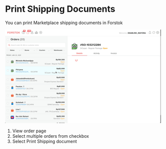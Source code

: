 # Print Shipping Documents

You can print Marketplace shipping documents in Forstok

![](../../.gitbook/assets/order-printdoc.gif)

1. View order page
2. Select multiple orders from checkbox
3. Select Print Shipping document

